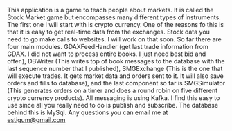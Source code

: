 This application is a game to teach people about markets.  It is called the Stock Market game but encompasses many different types of instruments.  The first one I will start with is crypto currency.  One of the reasons fo this is that it is easy to get real-time data from the exchanges.  Stock data you need to go make calls to websites.  I will work on that soon. So far there are four main modules.  GDAXFeedHandler (get last trade information from GDAX.  I did not want to process entire books.  I just need best bid and offer.), DBWriter (This writes top of book messages to the database with the last sequence number that I published), SMGExchange (This is the one that will execute trades.  It gets market data and  orders sent to it.  It will also save orders and fills to database), and the last component so far is SMGSimulator (This generates orders on a timer and does a round robin on five different crypto currency products).  All messaging is using Kafka.  I find this easy to use since all you really need to do is publish and subscribe.  The database behind this is MySql. Any questions you can email me at estigum@gmail.com
